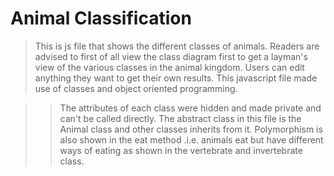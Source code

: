 # Animal Classification 

> This is js file that shows the different classes of animals. Readers are advised to first of all view the class diagram first to get a layman's view of the various classes in the animal kingdom. Users can edit anything they want to get their own results. This javascript file made use of classes and object oriented programming.

>> The attributes of each class were hidden and made private and can't be called directly. The abstract class in this file is the Animal class and other classes inherits from it. Polymorphism is also shown in the eat method .i.e. animals eat but have different ways of eating as shown in the vertebrate and invertebrate class. 